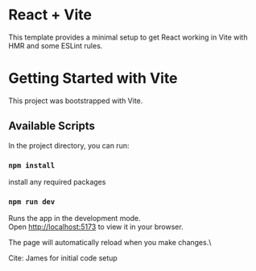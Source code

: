 # React + Vite

This template provides a minimal setup to get React working in Vite with HMR and some ESLint rules.

# Getting Started with Vite

This project was bootstrapped with Vite.

## Available Scripts

In the project directory, you can run:
### `npm install`

install any required packages

### `npm run dev`

Runs the app in the development mode.\
Open [http://localhost:5173](http://localhost:5173) to view it in your browser.

The page will automatically reload when you make changes.\

Cite: James for initial code setup
